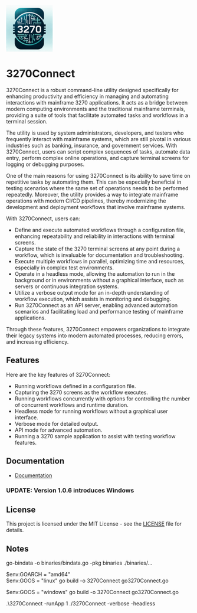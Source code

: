 <p align="left">
  <img src="docs/logo.png" alt="3270.io" width="25%">
</p>

# 3270Connect

3270Connect is a robust command-line utility designed specifically for enhancing productivity and efficiency in managing and automating interactions with mainframe 3270 applications. It acts as a bridge between modern computing environments and the traditional mainframe terminals, providing a suite of tools that facilitate automated tasks and workflows in a terminal session.

The utility is used by system administrators, developers, and testers who frequently interact with mainframe systems, which are still pivotal in various industries such as banking, insurance, and government services. With 3270Connect, users can script complex sequences of tasks, automate data entry, perform complex online operations, and capture terminal screens for logging or debugging purposes.

One of the main reasons for using 3270Connect is its ability to save time on repetitive tasks by automating them. This can be especially beneficial in testing scenarios where the same set of operations needs to be performed repeatedly. Moreover, the utility provides a way to integrate mainframe operations with modern CI/CD pipelines, thereby modernizing the development and deployment workflows that involve mainframe systems.

With 3270Connect, users can:

- Define and execute automated workflows through a configuration file, enhancing repeatability and reliability in interactions with terminal screens.
- Capture the state of the 3270 terminal screens at any point during a workflow, which is invaluable for documentation and troubleshooting.
- Execute multiple workflows in parallel, optimizing time and resources, especially in complex test environments.
- Operate in a headless mode, allowing the automation to run in the background or in environments without a graphical interface, such as servers or continuous integration systems.
- Utilize a verbose output mode for an in-depth understanding of workflow execution, which assists in monitoring and debugging.
- Run 3270Connect as an API server, enabling advanced automation scenarios and facilitating load and performance testing of mainframe applications.

Through these features, 3270Connect empowers organizations to integrate their legacy systems into modern automated processes, reducing errors, and increasing efficiency.

## Features

Here are the key features of 3270Connect:

- Running workflows defined in a configuration file.
- Capturing the 3270 screens as the workflow executes.
- Running workflows concurrently with options for controlling the number of concurrent workflows and runtime duration.
- Headless mode for running workflows without a graphical user interface.
- Verbose mode for detailed output.
- API mode for advanced automation.
- Running a 3270 sample application to assist with testing workflow features.

## Documentation

- [ Documentation](https://3270.io)

### UPDATE: Version 1.0.6 introduces Windows

## License

This project is licensed under the MIT License - see the [LICENSE](LICENSE) file for details.

## Notes

go-bindata -o binaries/bindata.go -pkg binaries ./binaries/...

$env:GOARCH = "amd64"  
$env:GOOS = "linux" 
go build -o 3270Connect go3270Connect.go

$env:GOOS = "windows"
go build -o 3270Connect go3270Connect.go

.\3270Connect -runApp 1
./3270Connect -verbose -headless

